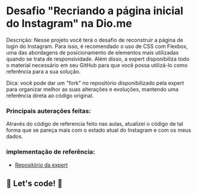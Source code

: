 # Desafio "Recriando a página inicial do Instagram" na Dio.me

Descrição: 
Nesse projeto você terá o desafio de reconstruir a página de login do Instagram. Para isso, é recomendado o uso de CSS com Flexbox, uma das abordagens de posicionamento de elementos mais utilizadas quando se trata de responsividade. Além disso, a expert disponibiliza todo o material necessário em seu GitHub para que você possa utilizá-lo como referência para a sua solução.

Dica: você pode dar um "fork" no repositório disponibilizado pela expert para organizar melhor as suas alterações e evoluções, mantendo uma referência direta ao código original.

### Principais auterações feitas:
Através do código de referencia feito nas aulas, atualizei o código de tal forma que se pareça mais com o estado atual do Instagram e com os meus dados. 

### implementação de referência:

* [Repositório da expert](https://github.com/SpruceGabriela/instagram-dio)


## 🚀 Let's code! 🚀
